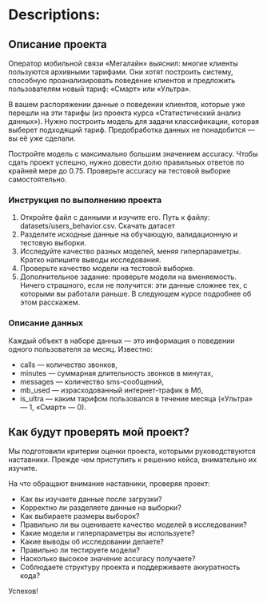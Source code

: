 # Descriptions:

## Описание проекта

Оператор мобильной связи «Мегалайн» выяснил: многие клиенты пользуются архивными тарифами. Они хотят построить систему, способную проанализировать поведение клиентов и предложить пользователям новый тариф: «Смарт» или «Ультра».

В вашем распоряжении данные о поведении клиентов, которые уже перешли на эти тарифы (из проекта курса «Статистический анализ данных»). Нужно построить модель для задачи классификации, которая выберет подходящий тариф. Предобработка данных не понадобится — вы её уже сделали.

Постройте модель с максимально большим значением accuracy. Чтобы сдать проект успешно, нужно довести долю правильных ответов по крайней мере до 0.75. Проверьте accuracy на тестовой выборке самостоятельно.

### Инструкция по выполнению проекта

1. Откройте файл с данными и изучите его. Путь к файлу: datasets/users_behavior.csv. Скачать датасет
2. Разделите исходные данные на обучающую, валидационную и тестовую выборки.
3. Исследуйте качество разных моделей, меняя гиперпараметры. Кратко напишите выводы исследования.
4. Проверьте качество модели на тестовой выборке.
5. Дополнительное задание: проверьте модели на вменяемость. Ничего страшного, если не получится: эти данные сложнее тех, с которыми вы работали раньше. В следующем курсе подробнее об этом расскажем.

### Описание данных

Каждый объект в наборе данных — это информация о поведении одного пользователя за месяц. Известно:

* сalls — количество звонков,
* minutes — суммарная длительность звонков в минутах,
* messages — количество sms-сообщений,
* mb_used — израсходованный интернет-трафик в Мб,
* is_ultra — каким тарифом пользовался в течение месяца («Ультра» — 1, «Смарт» — 0).

## Как будут проверять мой проект?

Мы подготовили критерии оценки проекта, которыми руководствуются наставники. Прежде чем приступить к решению кейса, внимательно их изучите.

На что обращают внимание наставники, проверяя проект:

* Как вы изучаете данные после загрузки?
* Корректно ли разделяете данные на выборки?
* Как выбираете размеры выборок?
* Правильно ли вы оцениваете качество моделей в исследовании?
* Какие модели и гиперпараметры вы используете?
*  Какие выводы об исследовании делаете?
* Правильно ли тестируете модели?
* Насколько высокое значение accuracy получаете?
* Соблюдаете структуру проекта и поддерживаете аккуратность кода?

Успехов!
